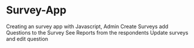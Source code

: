 # Survey-App
 Creating an survey app with Javascript, Admin Create Surveys add Questions to the Survey
See Reports from the respondents Update surveys and edit question 
